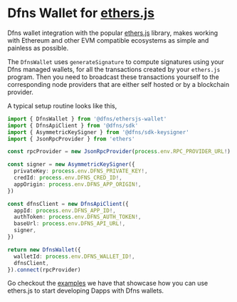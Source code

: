 # Dfns Wallet for [ethers.js](https://docs.ethers.org/v6/)

Dfns wallet integration with the popular [ethers.js](https://docs.ethers.org/v6/) library, makes working with Ethereum and other EVM compatible ecosystems as simple and painless as possible.

The `DfnsWallet` uses `generateSignature` to compute signatures using your Dfns managed wallets, for all the transactions created by your `ethers.js` program. Then you need to broadcast these transactions yourself to the corresponding node providers that are either self hosted or by a blockchain provider.

A typical setup routine looks like this,

```typescript
import { DfnsWallet } from '@dfns/ethersjs-wallet'
import { DfnsApiClient } from '@dfns/sdk'
import { AsymmetricKeySigner } from '@dfns/sdk-keysigner'
import { JsonRpcProvider } from 'ethers'

const rpcProvider = new JsonRpcProvider(process.env.RPC_PROVIDER_URL!)

const signer = new AsymmetricKeySigner({
  privateKey: process.env.DFNS_PRIVATE_KEY!,
  credId: process.env.DFNS_CRED_ID!,
  appOrigin: process.env.DFNS_APP_ORIGIN!,
})

const dfnsClient = new DfnsApiClient({
  appId: process.env.DFNS_APP_ID!,
  authToken: process.env.DFNS_AUTH_TOKEN!,
  baseUrl: process.env.DFNS_API_URL!,
  signer,
})

return new DfnsWallet({
  walletId: process.env.DFNS_WALLET_ID!,
  dfnsClient,
}).connect(rpcProvider)
```

Go checkout the [examples](../examples/ethersjs/) we have that showcase how you can use ethers.js to start developing Dapps with Dfns wallets.
